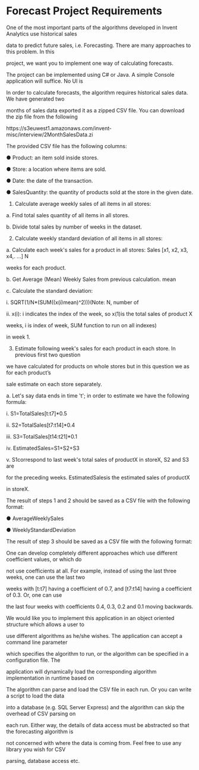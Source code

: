 # Forecast Project Requirements

One of the most important parts of the algorithms developed in Invent Analytics use historical sales

data to predict future sales, i.e. Forecasting. There are many approaches to this problem. In this

project, we want you to implement one way of calculating forecasts.

The project can be implemented using C# or Java. A simple Console application will suffice. No UI is

In order to calculate forecasts, the algorithm requires historical sales data. We have generated two

months of sales data exported it as a zipped CSV file. You can download the zip file from the following

https://s3­eu­west­1.amazonaws.com/invent­misc/interview/2MonthSalesData.zi

The provided CSV file has the following columns:

● Product​: an item sold inside stores.

● Store​: a location where items are sold.

● Date​: the date of the transaction.

● SalesQuantity​: the quantity of products sold at the store in the given date.

1. Calculate average weekly sales of all items in all stores:

a. Find total sales quantity of all items in all stores.

b. Divide total sales by number of weeks in the dataset.

2. Calculate weekly standard deviation of all items in all stores:

a. Calculate each week's sales for a product in all stores: Sales [x1, x2, x3, x4,. ...] N

weeks for each product.

b. Get Average (Mean) Weekly Sales from previous calculation. mean

c. Calculate the standard deviation:

i. SQRT(1/N*(SUM((x(i)­mean)^2)))(Note: N, number of

ii. x(i): i indicates the index of the week, so x(1)is the total sales of product X

weeks, i is index of week, SUM function to run on all indexes)

in week 1.

3. Estimate following week's sales for each product in each store. In previous first two question

we have calculated for products on whole stores but in this question we as for each product’s

sale estimate on each store separately.

a. Let's say data ends in time 't'; in order to estimate we have the following formula:

i. S1=TotalSales[t:t­7]*0.5

ii. S2=TotalSales[t­7:t­14]*0.4

iii. S3=TotalSales[t­14:t­21]*0.1

iv. EstimatedSales=S1+S2+S3

v. S1correspond to last week's total sales of productX in storeX, S2 and S3 are

for the preceding weeks. EstimatedSalesis the estimated sales of productX

in storeX.

The result of steps 1 and 2 should be saved as a CSV file with the following format:

● AverageWeeklySales

● WeeklyStandardDeviation

The result of step 3 should be saved as a CSV file with the following format:

One can develop completely different approaches which use different coefficient values, or which do

not use coefficients at all. For example, instead of using the last three weeks, one can use the last two

weeks with [t:t­7] having a coefficient of 0.7, and [t­7:t­14] having a coefficient of 0.3. Or, one can use

the last four weeks with coefficients 0.4, 0.3, 0.2 and 0.1 moving backwards.

We would like you to implement this application in an object oriented structure which allows a user to

use different algorithms as he/she wishes. The application can accept a command line parameter

which specifies the algorithm to run, or the algorithm can be specified in a configuration file. The

application will dynamically load the corresponding algorithm implementation in runtime based on

The algorithm can parse and load the CSV file in each run. Or you can write a script to load the data

into a database (e.g. SQL Server Express) and the algorithm can skip the overhead of CSV parsing on

each run. Either way, the details of data access must be abstracted so that the forecasting algorithm is

not concerned with where the data is coming from. Feel free to use any library you wish for CSV

parsing, database access etc.
